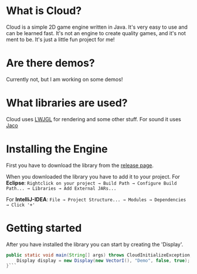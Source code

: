 


# What is Cloud?
Cloud is a simple 2D game engine written in Java. It's very easy to use and can be learned fast.
It's not an engine to create quality games, and it's not ment to be. It's just a little fun project for me!

# Are there demos?
Currently not, but I am working on some demos!

# What libraries are used?
Cloud uses [LWJGL](https://www.lwjgl.org/) for rendering and some other stuff.
For sound it uses [Jaco](http://jacomp3player.sourceforge.net/)

# Installing the Engine
First you have to download the library from the [release page](https://github.com/iotacb/Cloud-Engine/releases).

When you downloaded the library you have to add it to your project.
For **Eclipse**:
```Rightclick on your project → Build Path → Configure Build Path... → Libraries → Add External JARs...```

For **IntelliJ-IDEA**:
```File → Project Structure... → Modules → Dependencies → Click '+'```

# Getting started
After you have installed the library you can start by creating the 'Display'.
```java
public static void main(String[] args) throws CloudInitializeException, CloudCreateException {
	Display display = new Display(new VectorI(), "Demo", false, true);
}```
